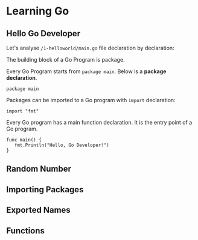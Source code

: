 # **Learning Go**

## **Hello Go Developer**

Let's analyse `/1-helloworld/main.go` file declaration by declaration:

The building block of a Go Program is package.

Every Go Program starts from `package main`. Below is a **package declaration**.

```
package main
```

Packages can be imported to a Go program with `import` declaration:

```
import "fmt"
```

Every Go program has a main function declaration. It is the entry point of a Go program.

```
func main() {
   fmt.Println("Hello, Go Developer!")
}
```

## **Random Number**



## **Importing Packages**



## **Exported Names**



## **Functions**
